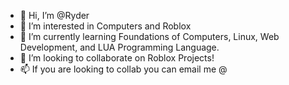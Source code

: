 - 👋 Hi, I’m @Ryder
- 👀 I’m interested in Computers and Roblox
- 🌱 I’m currently learning Foundations of Computers, Linux, Web Development, and LUA Programming Language.
- 💞️ I’m looking to collaborate on Roblox Projects!
- 📫 If you are looking to collab you can email me @

<!---
RyderBraaten/RyderBraaten is a ✨ special ✨ repository because its `README.md` (this file) appears on your GitHub profile.
You can click the Preview link to take a look at your changes.
--->
